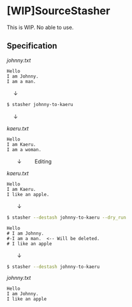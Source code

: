 # [WIP]SourceStasher

This is WIP. No able to use.

## Specification

*johnny.txt*
```
Hello
I am Johnny.
I am a man.
```
　  ↓
```sh
$ stasher johnny-to-kaeru
```
　  ↓


*kaeru.txt*
```
Hello
I am Kaeru.
I am a woman.
```
　　↓
　　
Editing

*kaeru.txt*
```
Hello
I am Kaeru.
I like an apple.
```
　　↓
```sh
$ stasher --destash johnny-to-kaeru --dry_run
```
```
Hello
# I am Johnny.
#-I am a man.  <-- Will be deleted.
# I like an apple
```

　　↓
　　
```sh
$ stasher --destash johnny-to-kaeru
```
*johnny.txt*
```
Hello
I am Johnny.
I like an apple
```
